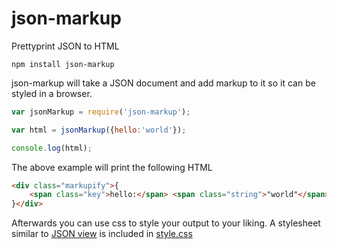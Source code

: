 # json-markup

Prettyprint JSON to HTML

	npm install json-markup

json-markup will take a JSON document and add markup to it so it can be styled in a browser.

``` js
var jsonMarkup = require('json-markup');

var html = jsonMarkup({hello:'world'});

console.log(html);
```

The above example will print the following HTML

``` html
<div class="markupify">{
	<span class="key">hello:</span> <span class="string">"world"</span>
}</div>
```

Afterwards you can use css to style your output to your liking.
A stylesheet similar to [JSON view](https://chrome.google.com/webstore/detail/jsonview/chklaanhfefbnpoihckbnefhakgolnmc) is included in [style.css](https://github.com/mafintosh/markupify/blob/master/style.css)
